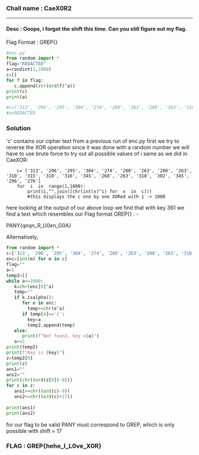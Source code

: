 ### Chall name : CaeX0R2

---

#### Desc : Ooops, i forgot the shift this time. Can you still figure out my flag.

Flag Format : GREP{}

```py
#enc.py
from random import *
flag="REDACTED"
a=randint(1,1000)
c=[]
for f in flag:
   c.append(str(ord(f)^a))
print(c)
print(a)

#c=['313', '296', '295', '304', '274', '280', '263', '280', '263', '310', '315', '310', '316', '345', '268', '263', '310', '302', '345', '296', '276']
#a=REDACTED
```

### Solution

'c' contains our cipher text from a previous run of enc.py
first we try to reverse the XOR operation since it was done with a
random number we will have to use brute force to try out all possible
values of i same as we did in CaeXOR:
```PY
    c= ['313', '296', '295', '304', '274', '280', '263', '280', '263', '310', '315', '310', '316', '345', '268', '263', '310', '302', '345', '296', '276']
    for  i  in  range(1,1000):
        print(i,"".join([chr(int(x)^i) for  x  in  c]))
        #this displays the c one by one XORed with 1 -> 1000
```

here looking at the output of our above loop we find that with key 361 
we find a text which resembles our Flag format GREP{} : -

PANY{qnqn_R_U0en_G0A}

Alternatively,

```py
from random import *
c=['313', '296', '295', '304', '274', '280', '263', '280', '263', '310', '315', '310', '316', '345', '268', '263', '310', '302', '345', '296', '276']
enc=[int(m) for m in c]
flag=""
a=1
temp2=[]
while a<=1000:
   k=chr(enc[0]^a)
   temp=""
   if k.isalpha():
      for e in enc:
        temp+=chr(e^a)
      if temp[4]=='{':
        key=a
        temp2.append(temp)
   else:
      print(f"Not found, key ={a}")
   a+=1
print(temp2)
print(f"Key is {key}")
z=temp2[0]
print(z)
ans1=""
ans2=""
print(chr((ord(z[0])-9)))
for c in z:
   ans1+=chr((ord(c)-9))
   ans2+=chr((ord(c)+17))
   
print(ans1)
print(ans2)
```

for our flag to be valid PANY must correspond to GREP, which is only possible with shift = 17 

### FLAG : GREP{hehe_I_L0ve_X0R}
